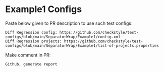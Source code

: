# Example1 Configs
Paste below given to PR description to use such test configs:
```
Diff Regression config: https://github.com/checkstyle/test-configs/blob/main/SeparatorWrap/Example1/config.xml
Diff Regression projects: https://github.com/checkstyle/test-configs/blob/main/SeparatorWrap/Example1/list-of-projects.properties
```
Make comment in PR:
```
Github, generate report
```
